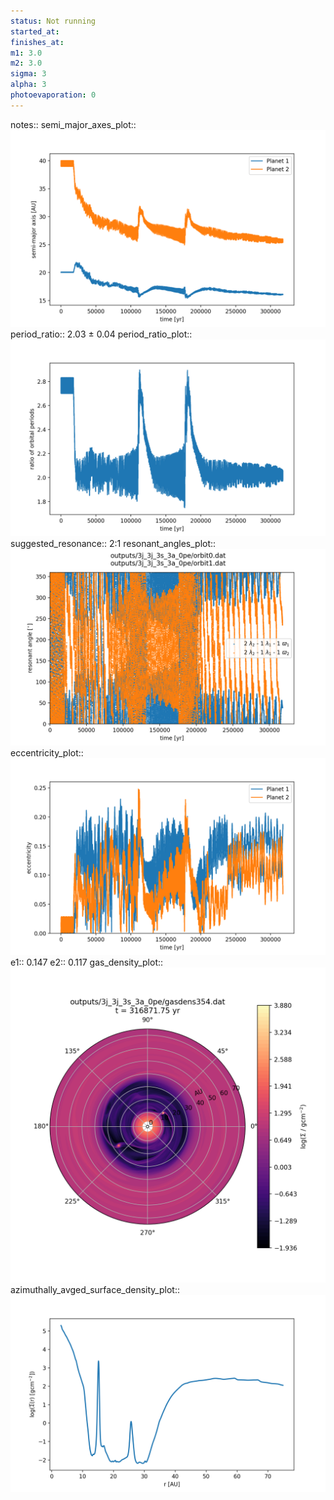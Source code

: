 ```yaml
---
status: Not running
started_at:
finishes_at:
m1: 3.0
m2: 3.0
sigma: 3
alpha: 3
photoevaporation: 0
---
```


notes::
semi_major_axes_plot:: ![semi_major_axes_3j_3j_3s_3a_0pe.png](plots/semi_major_axes/semi_major_axes_3j_3j_3s_3a_0pe.png)
period_ratio:: 2.03 ± 0.04
period_ratio_plot:: ![period_ratio_3j_3j_3s_3a_0pe.png](plots/period_ratio/period_ratio_3j_3j_3s_3a_0pe.png)
suggested_resonance:: 2:1
resonant_angles_plot:: ![resonant_angles_3j_3j_3s_3a_0pe.png](plots/resonant_angles/resonant_angles_3j_3j_3s_3a_0pe.png)
eccentricity_plot:: ![eccentricity_3j_3j_3s_3a_0pe.png](plots/eccentricity/eccentricity_3j_3j_3s_3a_0pe.png)
e1:: 0.147
e2:: 0.117
gas_density_plot:: ![gas_density_3j_3j_3s_3a_0pe.png](plots/gas_density/gas_density_3j_3j_3s_3a_0pe.png)
azimuthally_avged_surface_density_plot:: ![azimuthally_avged_surface_density_3j_3j_3s_3a_0pe.png](plots/azimuthally_avged_surface_density/azimuthally_avged_surface_density_3j_3j_3s_3a_0pe.png)
